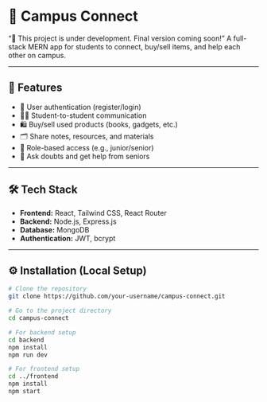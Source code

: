 # 📱 Campus Connect
“🚧 This project is under development. Final version coming soon!”
A full-stack MERN app for students to connect, buy/sell items, and help each other on campus.

---

## 🚀 Features

- 🔐 User authentication (register/login)
- 🧑‍🎓 Student-to-student communication
- 🛍️ Buy/sell used products (books, gadgets, etc.)
- 🗂️ Share notes, resources, and materials
- 🧭 Role-based access (e.g., junior/senior)
- 💬 Ask doubts and get help from seniors

---

## 🛠️ Tech Stack

- **Frontend:** React, Tailwind CSS, React Router
- **Backend:** Node.js, Express.js
- **Database:** MongoDB
- **Authentication:** JWT, bcrypt

---

## ⚙️ Installation (Local Setup)

```bash
# Clone the repository
git clone https://github.com/your-username/campus-connect.git

# Go to the project directory
cd campus-connect

# For backend setup
cd backend
npm install
npm run dev

# For frontend setup
cd ../frontend
npm install
npm start

